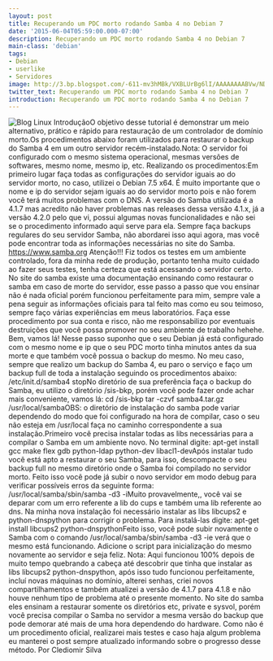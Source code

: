 ```yaml
---
layout: post
title: Recuperando um PDC morto rodando Samba 4 no Debian 7
date: '2015-06-04T05:59:00.000-07:00'
description: Recuperando um PDC morto rodando Samba 4 no Debian 7
main-class: 'debian'
tags:
- Debian
- userlike
- Servidores
image: http://3.bp.blogspot.com/-611-mv3hMBk/VXBLUrBg6lI/AAAAAAAABVw/NDRqS9vmf7g/s72-c/samba.jpeg
twitter_text: Recuperando um PDC morto rodando Samba 4 no Debian 7
introduction: Recuperando um PDC morto rodando Samba 4 no Debian 7
---
```

![Blog Linux](http://3.bp.blogspot.com/-611-mv3hMBk/VXBLUrBg6lI/AAAAAAAABVw/NDRqS9vmf7g/s320/samba.jpeg "Blog Linux")
IntroduçãoO objetivo desse tutorial é demonstrar um meio  alternativo, prático e rápido para restauração de um controlador de  domínio morto.Os procedimentos abaixo foram utilizados para restaurar o  backup do Samba 4 em um outro servidor recém-instalado.Nota: O servidor  foi configurado com o mesmo sistema operacional, mesmas versões de  softwares, mesmo nome, mesmo ip, etc. 
Realizando os procedimentos:Em  primeiro lugar faça todas as configurações do servidor iguais ao do  servidor morto, no caso, utilizei o Debian 7.5 x64. É muito importante  que o nome e ip do servidor sejam iguais ao do servidor morto pois e não  forem você terá muitos problemas com o DNS. A versão do Samba utilizada  é a 4.1.7 mas acredito não haver problemas nas releases dessa versão  4.1.x, já a versão 4.2.0 pelo que vi, possui algumas novas  funcionalidades e não sei se o procedimento informado aqui serve para  ela. Sempre faça backups regulares do seu servidor Samba, não abordarei  isso aqui agora, mas você pode encontrar toda as informações necessárias  no site do Samba. https://www.samba.org Atenção!!! Fiz todos os testes  em um ambiente controlado, fora da minha rede de produção, portanto  tenha muito cuidado ao fazer seus testes, tenha certeza que está  acessando o servidor certo. No site do samba existe uma documentação  ensinando como restaurar o samba em caso de morte do servidor, esse  passo a passo que vou ensinar não é nada oficial porém funcionou  perfeitamente para mim, sempre vale a pena seguir as informações  oficiais para tal feito mas como eu sou teimoso, sempre faço várias  experiências em meus laboratórios. Faça esse procedimento por sua conta e  risco, não me responsabilizo por eventuais destruições que você possa  promover no seu ambiente de trabalho hehehe. Bem, vamos lá! Nesse passo  suponho que o seu Debian já está configurado com o mesmo nome e ip que o  seu PDC morto tinha minutos antes da sua morte e que também você possua  o backup do mesmo. No meu caso, sempre que realizo um backup do Samba  4, eu paro o serviço e faço um backup full de toda a instalação seguindo  os procedimentos abaixo: 
/etc/init.d/samba4 stopNo  diretório de sua preferência faça o backup do Samba, eu utilizo o  diretório /sis-bkp, porém você pode fazer onde achar mais conveniente,  vamos lá: 
cd /sis-bkp tar -czvf samba4.tar.gz /usr/local/sambaOBS:  o diretório de instalação do samba pode variar dependendo do modo que  foi configurado na hora de compilar, caso o seu não esteja em /usr/local  faça no caminho correspondente a sua instalação.Primeiro você precisa instalar todas as libs necessárias para a compilar o Samba em um ambiente novo. No terminal digite: 
apt-get install gcc make flex gdb python-ldap python-dev libacl1-devApós  instalar tudo você está apto a restaurar o seu Samba, para isso,  descompacte o seu backup full no mesmo diretório onde o Samba foi  compilado no servidor morto. Feito isso você pode já subir o novo  servidor em modo debug para verificar possíveis erros da seguinte forma:  
/usr/local/samba/sbin/samba -d3 -iMuito  provavelmente,, você vai se deparar com um erro referente a lib do cups e  também uma lib referente ao dns. Na minha nova instalação foi  necessário instalar as libs libcups2 e python-dnspython para corrigir o  problema. Para instalá-las digite: 
apt-get install libcups2 python-dnspythonFeito isso, você pode subir novamente o Samba com o comando 
/usr/local/samba/sbin/samba -d3 -ie verá que o mesmo está funcionando. Adicione o script para inicialização do mesmo novamente ao servidor e seja feliz. 
Nota:  Aqui funcionou 100% depois de muito tempo quebrando a cabeça até  descobrir que tinha que instalar as libs libcups2 python-dnspython, após  isso tudo funcionou perfeitamente, incluí novas máquinas no domínio,  alterei senhas, criei novos compartilhamentos e também atualizei a  versão de 4.1.7 para 4.1.8 e não houve nenhum tipo de problema até o  presente momento. No site do samba eles ensinam a restaurar somente os  diretórios etc, private e sysvol, porém você precisa compilar o Samba no  servidor a mesma versão do backup que pode demorar até mais de uma hora  dependendo do hardware. Como não é um procedimento oficial, realizarei  mais testes e caso haja algum problema eu manterei o post sempre  atualizado informando sobre o progresso desse método. Por Clediomir Silva
